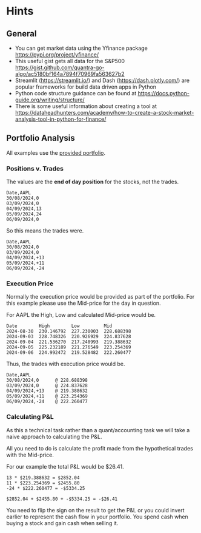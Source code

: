 # Hints

## General

* You can get market data using the Yfinance package https://pypi.org/project/yfinance/
* This useful gist gets all data for the S&P500 https://gist.github.com/quantra-go-algo/ac5180bf164a7894f70969fa563627b2
* Streamlit (https://streamlit.io/) and Dash (https://dash.plotly.com/) are popular frameworks for build data driven
  apps in Python
* Python code structure guidance can be found at https://docs.python-guide.org/writing/structure/
* There is some useful information about creating a tool
  at https://dataheadhunters.com/academy/how-to-create-a-stock-market-analysis-tool-in-python-for-finance/

## Portfolio Analysis

All examples use the [provided portfolio](input/portfolio.csv).

### Positions v. Trades

The values are the **end of day position** for the stocks, not the trades.

```
Date,AAPL
30/08/2024,0
03/09/2024,0
04/09/2024,13
05/09/2024,24
06/09/2024,0
```

So this means the trades were.

```
Date,AAPL
30/08/2024,0
03/09/2024,0
04/09/2024,+13
05/09/2024,+11
06/09/2024,-24
```

### Execution Price

Normally the execution price would be provided as part of the portfolio. For this example please use the Mid-price for
the day in question.

For AAPL the High, Low and calculated Mid-price would be.

```
Date		High		Low			Mid
2024-08-30	230.146792	227.230003	228.688398
2024-09-03	228.748326	220.926929	224.837628
2024-09-04	221.536270	217.240993	219.388632
2024-09-05	225.232189	221.276549	223.254369
2024-09-06	224.992472	219.528482	222.260477
```

Thus, the trades with execution price would be.

```
Date,AAPL
30/08/2024,0      @ 228.688398
03/09/2024,0      @ 224.837628
04/09/2024,+13    @ 219.388632
05/09/2024,+11    @ 223.254369
06/09/2024,-24    @ 222.260477
```

### Calculating P&L

As this a technical task rather than a quant/accounting task we will take a naive approach to calculating the P&L.

All you need to do is calculate the profit made from the hypothetical trades with the Mid-price.

For our example the total P&L would be \$26.41.

```
13 * $219.388632 = $2852.04
11 * $223.254369 = $2455.80
-24 * $222.260477 = -$5334.25

$2852.04 + $2455.80 + -$5334.25 = -$26.41
```

You need to flip the sign on the result to get the P&L or you could invert earlier to represent the cash flow in your
portfolio. You spend cash when buying a stock and gain cash when selling it.
